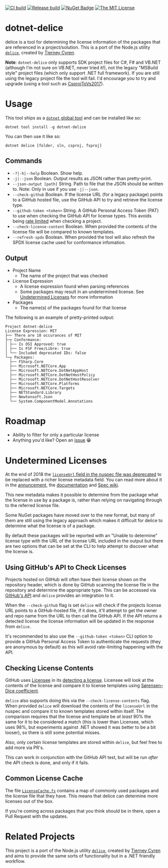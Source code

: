 [![CI build](https://github.com/aaronpowell/dotnet-delice/actions/workflows/ci.yml/badge.svg)](https://github.com/aaronpowell/dotnet-delice/actions/workflows/ci.yml) [![Release build](https://github.com/aaronpowell/dotnet-delice/actions/workflows/release.yml/badge.svg)](https://github.com/aaronpowell/dotnet-delice/actions/workflows/release.yml) [![NuGet Badge](https://buildstats.info/nuget/dotnet-delice)](https://www.nuget.org/packages/dotnet-delice) [![The MIT License](https://img.shields.io/badge/license-MIT-orange.svg?color=blue&style=flat-square)](http://opensource.org/licenses/MIT)

# dotnet-delice

delice is a tool for determining the license information of the packages that are referenced in a project/solution. This is a port of the Node.js utility [`delice`](https://github.com/cutenode/delice), created by [Tierney Cyren](https://github.com/bnb).

**Note**: `dotnet-delice` only supports SDK project files for C#, F# and VB.NET (although I'm not sure on VB.NET, never tried it!), not the legacy "MSBuild style" project files (which only support .NET full framework). If you are still using the legacy project file the tool will fail. I'd encourage you to try and upgrade (using a tool such as [CsprojToVs2017](https://github.com/hvanbakel/CsprojToVs2017)).

# Usage

This tool ships as a [`dotnet` global tool](https://docs.microsoft.com/dotnet/core/tools/global-tools?WT.mc_id=dotnet-00000-aapowell) and can be installed like so:

```
dotnet tool install -g dotnet-delice
```

You can then use it like so:

```
dotnet delice [folder, sln, csproj, fsproj]
```

## Commands

- `-?|-h|--help` Boolean. Show help.
- `-j|--json` Boolean. Output results as JSON rather than pretty-print.
- `--json-output [path]` String. Path to file that the JSON should be written to. Note: Only in use if you use `-j|--json`.
- `--check-github` Boolean. If the license URL (for a legacy package) points to a GitHub hosted file, use the GitHub API to try and retrieve the license type.
- `--github-token <token>` String. A GitHub Personal Access Token (PAT) to use when checking the GitHub API for license types. This avoids being [rate limited](https://developer.github.com/v3/#rate-limiting) when checking a project.
- `--check-license-content` Boolean. When provided the contents of the license file will be compared to known templates.
- `--refresh-spdx` Boolean. When provided the tool will also refresh the SPDX license cache used for conformance infomation.

## Output

- Project Name
  - The name of the project that was checked
- License Expression
  - A license expression found when parsing references
  - Some packages may result in an undetermined license. See [Undetermined Licenses](#undetermined-licenses) for more information
- Packages
  - The name(s) of the packages found for that license

The following is an example of pretty-printed output:

```
Project dotnet-delice
License Expression: MIT
├── There are 10 occurances of MIT
├─┬ Conformance:
│ ├── Is OSI Approved: true
│ ├── Is FSF Free/Libre: true
│ └── Included deprecated IDs: false
└─┬ Packages:
  ├── FSharp.Core
  ├── Microsoft.NETCore.App
  ├── Microsoft.NETCore.DotNetAppHost
  ├── Microsoft.NETCore.DotNetHostPolicy
  ├── Microsoft.NETCore.DotNetHostResolver
  ├── Microsoft.NETCore.Platforms
  ├── Microsoft.NETCore.Targets
  ├── NETStandard.Library
  ├── Newtonsoft.Json
  └── System.ComponentModel.Annotations
```

# Roadmap

- Ability to filter for only a particular license
- Anything you'd like? Open an [issue](https://github.com/aaronpowell/dotnet-delice/issues) 😁

# Undetermined Licenses

At the end of 2018 the [`licenseUrl` field in the nuspec file was deprecated](https://github.com/NuGet/Announcements/issues/32) to be replaced with a richer license metadata field. You can read more about it in the [annuncement](https://github.com/NuGet/Announcements/issues/32), the [documentation](https://docs.microsoft.com/en-us/nuget/reference/nuspec?WT.mc_id=dotnet-0000-aapowell#license) and [Spec wiki](https://github.com/NuGet/Home/wiki/Packaging-License-within-the-nupkg).

This new metadata makes it possible to determine from the package what the license in use by a package is, rather than relying on navigating through to the referred license file.

Some NuGet packages have moved over to the new format, but many of them are still using the legacy approach which makes it difficult for delice to determine what the license is of a package.

By default these packages will be reported with an "Unable to determine" license type with the URL of the license URL included in the output but there are two options that can be set at the CLI to help attempt to discover what the license is.

## Using GitHub's API to Check Licenses

Projects hosted on GitHub will often have their license shown on the repository header, which is done by GitHub scanning the license file in the repository and determine the appropriate type. This can be accessed via [GitHub's API](https://developer.github.com/v3/licenses/#get-the-contents-of-a-repositorys-license) and `delice` provides an integration to it.

When the `--check-github` flag is set `delice` will check if the projects license URL points to a GitHub-hosted file, if it does, it'll attempt to get the owner and repo name from the URL to then call the GitHub API. If the API returns a detected license the license information will be updated in the response from `delice`.

It's recommended to also use the `--github-token <token>` CLI option to provide a GitHub Personal Access Token to authenticate the requests (they are anonymous by default) as this will avoid rate-limiting happening with the API.

## Checking License Contents

GitHub uses [Licensee](https://licensee.github.io/licensee/) in its [detecting a license](https://help.github.com/en/articles/licensing-a-repository#detecting-a-license). Licensee will look at the contents of the license and compare it to license templates using [Sørensen–Dice coefficient](https://en.wikipedia.org/wiki/S%C3%B8rensen%E2%80%93Dice_coefficient).

`delice` also supports doing this via the `--check-license-contents` flag. When provided `delice` will download the contents of the `licenseUrl` in the nuspec and compare it to known templates stored within itself. The comparison requires that the license and template be _at least_ 90% the same for it to be considered a match (this is lower than Licensee, which uses 98%, but experiments against .NET showed it was better to be a bit looser), so there is still some potential misses.

Also, only certain license templates are stored within `delice`, but feel free to add more via PR's.

This can work in conjunction with the GitHub API test, but will be run _after_ the API check is done, and only if it fails.

## Common License Cache

The file [`LicenseCache.fs`](src/DotNetDelice.Licensing/LicenseCache.fs) contains a map of commonly used packages and the license file that they have. This means that delice can determine more licenses out of the box.

If you're coming across packages that you think should be in there, open a Pull Request with the updates.

# Related Projects

This project is a port of the Node.js utility [`delice`](https://github.com/cutenode/delice), created by [Tierney Cyren](https://github.com/bnb) and aims to provide the same sorts of functionality but in a .NET friendly workflow.
